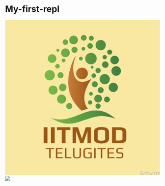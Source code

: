 # My-first-repl
<img src="Images/logo3.png">
<img src="https://images.cinemaexpress.com/uploads/user/imagelibrary/2021/7/17/original/FearStreetTrilogyReviewExhilarationovershadowstheflawsinthisengaging.jpg">
